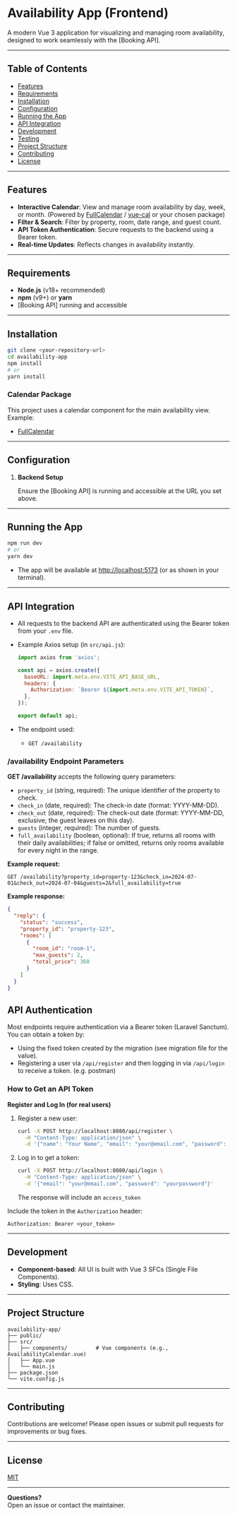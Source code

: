 # Availability App (Frontend)

A modern Vue 3 application for visualizing and managing room availability, designed to work seamlessly with the [Booking API].

---

## Table of Contents

- [Features](#features)
- [Requirements](#requirements)
- [Installation](#installation)
- [Configuration](#configuration)
- [Running the App](#running-the-app)
- [API Integration](#api-integration)
- [Development](#development)
- [Testing](#testing)
- [Project Structure](#project-structure)
- [Contributing](#contributing)
- [License](#license)

---

## Features

- **Interactive Calendar**: View and manage room availability by day, week, or month. (Powered by [FullCalendar](https://fullcalendar.io/) / [vue-cal](https://antoniandre.github.io/vue-cal/) or your chosen package)
- **Filter & Search**: Filter by property, room, date range, and guest count.
- **API Token Authentication**: Secure requests to the backend using a Bearer token.
- **Real-time Updates**: Reflects changes in availability instantly.

---

## Requirements

- **Node.js** (v18+ recommended)
- **npm** (v9+) or **yarn**
- [Booking API] running and accessible

---

## Installation

```bash
git clone <your-repository-url>
cd availability-app
npm install
# or
yarn install
```

### Calendar Package

This project uses a calendar component for the main availability view. Example:

- [FullCalendar](https://fullcalendar.io/)

---

## Configuration

1. **Backend Setup**

   Ensure the [Booking API] is running and accessible at the URL you set above.

---

## Running the App

```bash
npm run dev
# or
yarn dev
```

- The app will be available at [http://localhost:5173](http://localhost:5173) (or as shown in your terminal).

---

## API Integration

- All requests to the backend API are authenticated using the Bearer token from your `.env` file.
- Example Axios setup (in `src/api.js`):

  ```js
  import axios from 'axios';

  const api = axios.create({
    baseURL: import.meta.env.VITE_API_BASE_URL,
    headers: {
      Authorization: `Bearer ${import.meta.env.VITE_API_TOKEN}`,
    },
  });

  export default api;
  ```

- The endpoint used:
  - `GET /availability`

### /availability Endpoint Parameters

**GET /availability** accepts the following query parameters:

- `property_id` (string, required): The unique identifier of the property to check.
- `check_in` (date, required): The check-in date (format: YYYY-MM-DD).
- `check_out` (date, required): The check-out date (format: YYYY-MM-DD, exclusive; the guest leaves on this day).
- `guests` (integer, required): The number of guests.
- `full_availability` (boolean, optional): If true, returns all rooms with their daily availabilities; if false or omitted, returns only rooms available for every night in the range.

**Example request:**

```
GET /availability?property_id=property-123&check_in=2024-07-01&check_out=2024-07-04&guests=2&full_availability=true
```

**Example response:**

```json
{
  "reply": {
    "status": "success",
    "property_id": "property-123",
    "rooms": [
      {
        "room_id": "room-1",
        "max_guests": 2,
        "total_price": 360
      }
    ]
  }
}
```

## API Authentication
Most endpoints require authentication via a Bearer token (Laravel Sanctum). You can obtain a token by:
- Using the fixed token created by the migration (see migration file for the value).
- Registering a user via `/api/register` and then logging in via `/api/login` to receive a token. (e.g. postman)

### How to Get an API Token

**Register and Log In (for real users)**
1. Register a new user:
   ```bash
   curl -X POST http://localhost:8080/api/register \
     -H "Content-Type: application/json" \
     -d '{"name": "Your Name", "email": "your@email.com", "password": "yourpassword", "password_confirmation": "yourpassword"}'
   ```
2. Log in to get a token:
   ```bash
   curl -X POST http://localhost:8080/api/login \
     -H "Content-Type: application/json" \
     -d '{"email": "your@email.com", "password": "yourpassword"}'
   ```
   The response will include an `access_token`

Include the token in the `Authorization` header:
```
Authorization: Bearer <your_token>
```

---

## Development

- **Component-based**: All UI is built with Vue 3 SFCs (Single File Components).
- **Styling**: Uses CSS.

---

## Project Structure

```
availability-app/
├── public/
├── src/
│   ├── components/         # Vue components (e.g., AvailabilityCalendar.vue)
│   ├── App.vue
│   └── main.js
├── package.json
└── vite.config.js
```

---

## Contributing

Contributions are welcome! Please open issues or submit pull requests for improvements or bug fixes.

---

## License

[MIT](LICENSE)

---

**Questions?**  
Open an issue or contact the maintainer.

